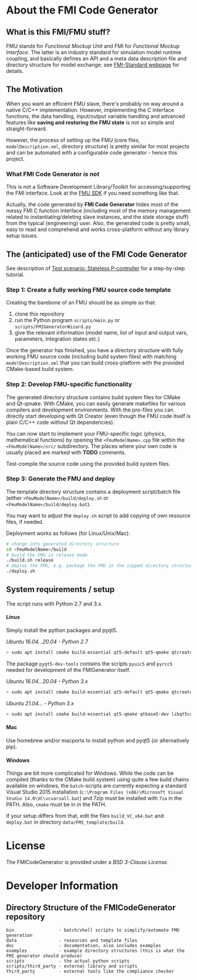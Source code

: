 # About the FMI Code Generator

## What is this FMI/FMU stuff?

FMU stands for _Functional Mockup Unit_ and FMI for _Functional Mockup Interface_. The latter is an industry standard
for simulation model runtime coupling, and basically defines an API and a meta data description file and directory structure for model exchange: see [FMI-Standard webpage](https://fmi-standard.org) for details.

## The Motivation

When you want an efficient FMU slave, there's probably no way around a native C/C++ implementation. However, implementing the C interface functions, the data handling, input/output variable handling and advanced features like **saving and restoring the FMU state** is not so simple and straight-forward.

However, the process of setting up the FMU (core files, `modelDescription.xml`, directory structure) is pretty similar for most projects and can be automated with a configurable code generator - hence this project.

### What FMI Code Generator *is not*

This is not a Software Development Library/Toolkit for accessing/supporting the FMI interface. Look at  the [FMU SDK](https://www.qtronic.de/de/fmusdk.html) if you need something like that.

Actually, the code generated by **FMI Code Generator** hides most of the messy FMI C function interface (including most of the memory management related to instantiating/deleting slave instances, and the state storage stuff) from the typical (engineering) user. Also, the generated code is pretty small, easy to read and comprehend and works cross-platform without any library setup issues.

## The (anticipated) use of the FMI Code Generator

See description of [Test scenario: Stateless P-controller](../../wiki/Test-scenario:-Stateless-P-controller) for a step-by-step tutorial.

### Step 1: Create a fully working FMU source code template

Creating the barebone of an FMU should be as simple as that:

1. clone this repository
2. run the Python program `scripts/main.py` or `scripts/FMIGeneratorWizard.py`
3. give the relevant information (model name, list of input and output vars, parameters, integration states etc.)

Once the generator has finished, you have a directory structure with fully working FMU source code (including build system files) with matching `modelDescription.xml` that you can build cross-platform with the provided CMake-based build system.

### Step 2: Develop FMU-specific functionality

The generated directory structure contains build system files for CMake and Qt-qmake. With CMake, you can easily generate makefiles for various compilers and development environments. With the pro-files you can directly start developing with Qt Creator (even though the FMU code itself is plain C/C++ code without Qt dependencies).

You can now start to implement your FMU-specific logic (physics, mathematical functions) by opening the `<FmuModelName>.cpp` file within the `<FmuModelName>/src/` subdirectory. The places where your own code is usually placed are marked with **TODO** comments.

Test-compile the source code using the provided build system files.

### Step 3: Generate the FMU and deploy

The template directory structure contains a deployment script/batch file (either `<FmuModelName>/build/deploy.sh` or `<FmuModelName>/build/deploy.bat`).

You may want to adjust the `deploy.sh` script to add copying of own resource files, if needed.

Deployment works as follows (for Linux/Unix/Mac):

```bash
# change into generated directory structure
cd <FmuModelName>/build
# build the FMU in release mode
./build.sh release
# deploy the FMU, e.g. package the FMU in the zipped directory structure
./deploy.sh
```

## System requirements / setup

The script runs with Python 2.7 and 3.x.

#### Linux

Simply install the python packages and pyqt5.

_Ubuntu 16.04...20.04 - Python 2.7_

```bash
> sudo apt install cmake build-essential qt5-default qt5-qmake qtcreator python-pyqt5 pyqt5-dev-tools p7zip-full
```
The package `pyqt5-dev-tools` contains the scripts `pyuic5` and `pyrcc5` needed for development of the FMIGenerator itself.

_Ubuntu 16.04...20.04 - Python 3.x_

```bash
> sudo apt install cmake build-essential qt5-default qt5-qmake qtcreator python3 python3-pyqt5 pyqt5-dev-tools p7zip-full
```

_Ubuntu 21.04... - Python 3.x_

```bash
> sudo apt install cmake build-essential qt5-qmake qtbase5-dev libqt5core5a libqt5concurrent5 libqt5gui5 libqt5network5 libqt5svg5-dev libqt5xml5 libqt5widgets5 python3 python3-pyqt5 pyqt5-dev-tools p7zip-full
```


#### Mac

Use homebrew and/or macports to install python and pyqt5 (or alternatively pip).

#### Windows

Things are bit more complicated for Windows. While the code can be compiled (thanks to the CMake build system) using quite a few build chains available on windows, the `batch`-scripts are currently expecting a standard Visual Studio 2015 installation (`c:\Program Files (x86)\Microsoft Visual Studio 14.0\VC\vcvarsall.bat`) and 7zip must be installed with `7za` in the PATH. Also, `cmake` must be in in the PATH.

If your setup differs from that, edit the files `build_VC_x64.bat` and `deploy.bat` in directory `data/FMI_template/build`.

# License

The FMICodeGenerator is provided under a *BSD 3-Clause License*.

# Developer Information

## Directory Structure of the FMICodeGenerator repository

    bin                 - batch/shell scripts to simplify/automate FMU generation
    data                - resources and template files
    doc                 - documentation, also includes examples
    examples            - example directory structures (this is what the FMI generator should produce)
    scripts             - the actual python scripts
    scripts/third_party - external library and scripts
    third_party         - external tools like the compliance checker
